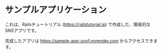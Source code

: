 # サンプルアプリケーション
これは、Railsチュートリアル (https://railstutorial.jp) で作成した、簡易的なSNSアプリです。

完成したアプリは https://sample-app-unxf.onrender.com からアクセスできます。
